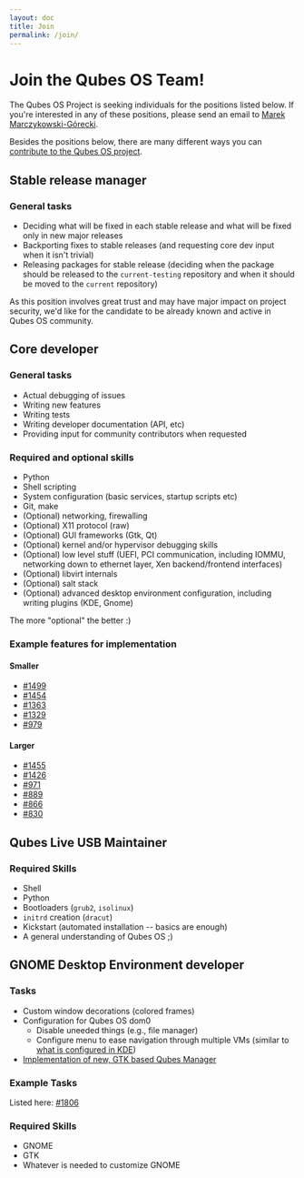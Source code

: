 ```yaml
---
layout: doc
title: Join
permalink: /join/
---
```


Join the Qubes OS Team!
=======================

The Qubes OS Project is seeking individuals for the positions listed
below. If you're interested in any of these positions, please send an email to
[Marek Marczykowski-Górecki](mailto:marmarek@invisiblethingslab.com).

Besides the positions below, there are many different ways you can [contribute to the Qubes OS project](/doc/contributing/). 

Stable release manager
----------------------

### General tasks ###

 * Deciding what will be fixed in each stable release and what will be fixed
   only in new major releases
 * Backporting fixes to stable releases (and requesting core dev input when it
   isn't trivial)
 * Releasing packages for stable release (deciding when the package should be
   released to the `current-testing` repository and when it should be moved to
   the `current` repository)

As this position involves great trust and may have major impact on project
security, we'd like for the candidate to be already known and active in Qubes
OS community.

Core developer
--------------

### General tasks ###

 * Actual debugging of issues
 * Writing new features
 * Writing tests
 * Writing developer documentation (API, etc)
 * Providing input for community contributors when requested

### Required and optional skills ###

 * Python
 * Shell scripting
 * System configuration (basic services, startup scripts etc)
 * Git, make
 * (Optional) networking, firewalling
 * (Optional) X11 protocol (raw)
 * (Optional) GUI frameworks (Gtk, Qt)
 * (Optional) kernel and/or hypervisor debugging skills
 * (Optional) low level stuff (UEFI, PCI communication,
   including IOMMU, networking down to ethernet layer, Xen
   backend/frontend interfaces)
 * (Optional) libvirt internals
 * (Optional) salt stack
 * (Optional) advanced desktop environment configuration, including
   writing plugins (KDE, Gnome)

The more "optional" the better :)

### Example features for implementation ###

#### Smaller ####

 * [#1499](https://github.com/QubesOS/qubes-issues/issues/1499)
 * [#1454](https://github.com/QubesOS/qubes-issues/issues/1454)
 * [#1363](https://github.com/QubesOS/qubes-issues/issues/1363)
 * [#1329](https://github.com/QubesOS/qubes-issues/issues/1329)
 * [#979](https://github.com/QubesOS/qubes-issues/issues/979)

#### Larger ####

 * [#1455](https://github.com/QubesOS/qubes-issues/issues/1455)
 * [#1426](https://github.com/QubesOS/qubes-issues/issues/1426)
 * [#971](https://github.com/QubesOS/qubes-issues/issues/971)
 * [#889](https://github.com/QubesOS/qubes-issues/issues/889)
 * [#866](https://github.com/QubesOS/qubes-issues/issues/866)
 * [#830](https://github.com/QubesOS/qubes-issues/issues/830)

Qubes Live USB Maintainer
-------------------------

### Required Skills ###

 * Shell
 * Python
 * Bootloaders (`grub2`, `isolinux`)
 * `initrd` creation (`dracut`)
 * Kickstart (automated installation -- basics are enough)
 * A general understanding of Qubes OS ;)

GNOME Desktop Environment developer
-------------------------------------

### Tasks ###

 * Custom window decorations (colored frames)
 * Configuration for Qubes OS dom0
   * Disable uneeded things (e.g., file manager)
   * Configure menu to ease navigation through multiple VMs (similar to [what is
     configured in KDE](https://github.com/QubesOS/qubes-issues/issues/1784#issuecomment-216868265))
 * [Implementation of new, GTK based Qubes Manager](https://github.com/QubesOS/qubes-issues/issues/1870)

### Example Tasks ###

 Listed here: [#1806](https://github.com/QubesOS/qubes-issues/issues/1806)

### Required Skills ###

 * GNOME
 * GTK
 * Whatever is needed to customize GNOME


